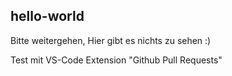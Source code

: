 ## hello-world
Bitte weitergehen, Hier gibt es nichts zu sehen :)

Test mit VS-Code Extension "Github Pull Requests"